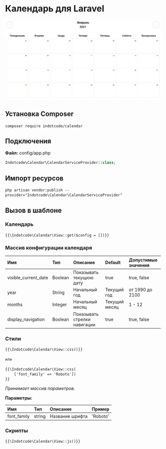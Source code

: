 # Календарь для Laravel

![Скриншот календаря](https://raw.githubusercontent.com/indotcode/calendar/master/screenshots/screenshot.png "Орк")

## Установка Composer

```text
composer require indotcode/calendar
```

## Подключения

**Файл:** config/app.php
```php
Indotcode\Calendar\CalendarServiceProvider::class;
```

## Импорт ресурсов
```text
php artisan vendor:publish --provider="Indotcode\Calendar\CalendarServiceProvider"
```

## Вызов в шаблоне

### Календарь

```blade
{{\Indotcode\Calendar\View::get($config = [])}}
```

### Массив конфигурации календаря

| Имя                  | Тип     | Описание                     | Default       | Допустимые значения |
|:---------------------|:--------|:-----------------------------|:--------------|:--------------------|
| visible_current_date | Boolean | Показывать текущюю дату      | true          | true, false         |
| year                 | String  | Начальный год                | Текущий год   | от 1990 до 2100     |
| months               | Integer | Начальный месяц              | Текущий месяц | 1 - 12              |
| display_navigation   | Boolean | Показывать стрелки навигации | true          | true, false         |

### Стили

```blade
{{\Indotcode\Calendar\View::css()}}

или

{{\Indotcode\Calendar\View::css(
    ['font_family' => 'Roboto'])
}}
```
*Принимает массив параметров.*

**Параметры:**

| Имя         | Тип    | Описание        | Пример   |
|:------------|:-------|:----------------|:---------|
| font_family | string | Название шрифта | 'Roboto' |


### Скрипты

```blade
{{\Indotcode\Calendar\View::js()}}
```
